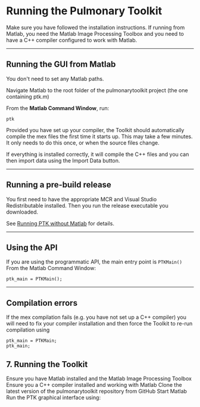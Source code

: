 # Running the Pulmonary Toolkit

Make sure you have followed the installation instructions. If running from Matlab, you need the Matlab Image Processing Toolbox and you need to have a C++ compiler configured to work with Matlab.


---

## Running the GUI from Matlab

You don't need to set any Matlab paths.

Navigate Matlab to the root folder of the pulmonarytoolkit project (the one containing ptk.m)

From the **Matlab Command Window**, run:

```
ptk
```

Provided you have set up your compiler, the Toolkit should automatically compile the mex files the first time it starts up. This may take a few minutes. It only needs to do this once, or when the source files change.

If everything is installed correctly, it will compile the C++ files and you can then import data using the Import Data button.

---

## Running a pre-build release

You first need to have the appropriate MCR and Visual Studio Redistributable installed.
Then you run the release executable you downloaded.

See [Running PTK without Matlab](../overview/Running-PTK-without-Matlab) for details.

---

## Using the API

If you are using the programmatic API, the main entry point is `PTKMain()`
From the Matlab Command Window:
```
ptk_main = PTKMain();
```

---

## Compilation errors

If the mex compilation fails (e.g. you have not set up a C++ compiler) you will need to fix your compiler installation and then force the Toolkit to re-run compilation using
```
ptk_main = PTKMain;
ptk_main;
```

## 7. Running the Toolkit

Ensure you have Matlab installed and the Matlab Image Processing Toolbox
Ensure you a C++ compiler installed and working with Matlab
Clone the latest version of the pulmonarytoolkit repository from GitHub
Start Matlab
Run the PTK graphical interface using:
